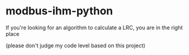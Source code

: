 # modbus-ihm-python

If you're looking for an algorithm to calculate a LRC, you are in the right place

(please don't judge my code level based on this project)
